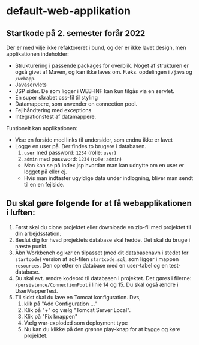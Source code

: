 # default-web-applikation
## Startkode på 2. semester forår 2022

Der er med vilje ikke refaktoreret i bund, og der er ikke lavet design, 
men applikationen indeholder:

- Strukturering i passende packages for overblik. Noget af strukturen er også givet af Maven, og kan ikke laves om. F.eks. opdelingen i `/java` og `/webapp`.
- Javaservlets
- JSP sider. De som ligger i WEB-INF kan kun tilgås via en servlet.
- En super skrabet css-fil til styling
- Datamappere, som anvender en connection pool.
- Fejlhåndtering med exceptions
- Integrationstest af datamappere.

Funtionelt kan applikationen:

- Vise en forside med links til undersider, som endnu ikke er lavet
- Logge en user på. Der findes to brugere i databasen.
  1. `user` med password: `1234` (rolle: `user`)
  2. `admin` med password: `1234` (rolle: `admin`)
  - Man kan se på index.jsp hvordan man kan udnytte om en user er logget på eller ej.
  - Hvis man indtaster ugyldige data under indlogning, bliver man sendt til en en fejlside.

## Du skal gøre følgende for at få webapplikationen i luften:

1. Først skal du clone projektet eller downloade en zip-fil med projektet til din arbejdsstation.
2. Beslut dig for hvad projektets database skal hedde. Det skal du bruge i næste punkt.
3. Åbn Workbench og kør en tilpasset (med dit databasenavn i stedet for `startcode`) version af sql-filen `startcode.sql`, som ligger i mappen `resources`. Den opretter en database med en user-tabel og en test-database.
4. Du skal evt. ændre kodeord til databasen i projektet. Det gøres i filerne: `/persistence/ConnectionPool` i linie 14 og 15. Du skal også ændre i UserMapperTest.
5. Til sidst skal du lave en Tomcat konfiguration. Dvs, 
   1. klik på "Add Configuration ..."
   2. Klik på "+" og vælg "Tomcat Server Local".
   3. Klik på "Fix knappen"
   4. Vælg war-exploded som deployment type
   5. Nu kan du klikke på den grønne play-knap for at bygge og køre projektet.

